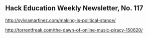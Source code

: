 ## Hack Education Weekly Newsletter, No. 117

http://sylviamartinez.com/making-is-political-stance/

http://torrentfreak.com/the-dawn-of-online-music-piracy-150620/
